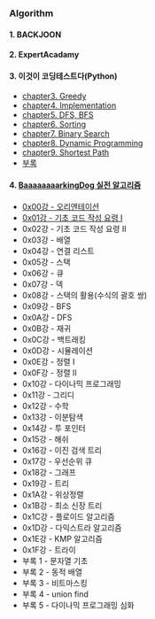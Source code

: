 ### Algorithm  
#### 1. BACKJOON

#### 2. ExpertAcadamy

#### 3. 이것이 코딩테스트다(Python)
* [chapter3. Greedy](https://github.com/KodaHye/Algorithm/blob/master/This%20is%20CodingTest/chapter3.%20Greedy/Greedy.md) 
* [chapter4. Implementation](https://github.com/KodaHye/Algorithm/blob/master/This%20is%20CodingTest/chapter4.%20Implementaion/Implementation.md)
* [chapter5. DFS, BFS](https://github.com/KodaHye/Algorithm/blob/master/This%20is%20CodingTest/chapter5.%20DFS%2C%20BFS/DFS%20and%20BFS.md)
* [chapter6. Sorting](https://github.com/KodaHye/Algorithm/blob/master/This%20is%20CodingTest/chapter6.%20Sorting/Sorting.md)
* [chapter7. Binary Search](https://github.com/KodaHye/Algorithm/blob/master/This%20is%20CodingTest/chapter7.%20BinarySearch/BinarySearch.md)
* [chapter8. Dynamic Programming](https://github.com/KodaHye/Algorithm/blob/master/This%20is%20CodingTest/chapter8.%20DynamicProgramming/DynamicProgramming.md)
* [chapter9. Shortest Path](https://github.com/KodaHye/Algorithm/blob/master/This%20is%20CodingTest/chapter9.%20ShortestPath/ShortestPath.md)
* [부록](https://github.com/KodaHye/Algorithm/blob/master/This%20is%20CodingTest/Appendix.md)


#### 4. [BaaaaaaaarkingDog 실전 알고리즘](https://blog.encrypted.gg/919)
* [0x00강 - 오리엔테이션](https://github.com/KodaHye/Algorithm/blob/master/BaaaaaaaarkingDog/0x00.md)
* [0x01강 - 기초 코드 작성 요령 I](https://github.com/KodaHye/Algorithm/blob/master/BaaaaaaaarkingDog/0x01.md)
* 0x02강 - 기초 코드 작성 요령 II
* 0x03강 - 배열
* 0x04강 - 연결 리스트
* 0x05강 - 스택
* 0x06강 - 큐
* 0x07강 - 덱
* 0x08강 - 스택의 활용(수식의 괄호 쌍)
* 0x09강 - BFS
* 0x0A강 - DFS
* 0x0B강 - 재귀
* 0x0C강 - 백트래킹
* 0x0D강 - 시뮬레이션
* 0x0E강 - 정렬 I
* 0x0F강 - 정렬 II
* 0x10강 - 다이나믹 프로그래밍
* 0x11강 - 그리디
* 0x12강 - 수학
* 0x13강 - 이분탐색
* 0x14강 - 투 포인터
* 0x15강 - 해쉬
* 0x16강 - 이진 검색 트리
* 0x17강 - 우선순위 큐
* 0x18강 - 그래프
* 0x19강 - 트리
* 0x1A강 - 위상정렬
* 0x1B강 - 최소 신장 트리
* 0x1C강 - 플로이드 알고리즘
* 0x1D강 - 다익스트라 알고리즘
* 0x1E강 - KMP 알고리즘 
* 0x1F강 - 트라이
* 부록 1 - 문자열 기초
* 부록 2 - 동적 배열
* 부록 3 - 비트마스킹
* 부록 4 - union find
* 부록 5 - 다이나믹 프로그래밍 심화